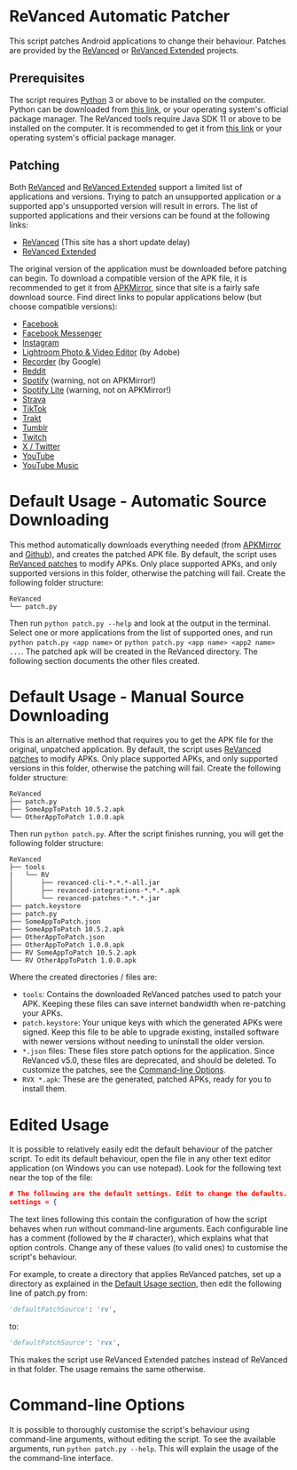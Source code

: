 # ReVanced Automatic Patcher
This script patches Android applications to change their behaviour. Patches are provided by the [ReVanced](https://github.com/revanced/revanced-patches) or [ReVanced Extended](https://github.com/inotia00/revanced-patches) projects.

## Prerequisites
The script requires [Python](https://en.wikipedia.org/wiki/Python_(programming_language)) 3 or above to be installed on the computer. Python can be downloaded from [this link](https://www.python.org/downloads), or your operating system's official package manager. The ReVanced tools require Java SDK 11 or above to be installed on the computer. It is recommended to get it from [this link](https://www.azul.com/downloads/?package=jdk#zulu) or your operating system's official package manager.

## Patching
Both [ReVanced](https://github.com/ReVanced) and [ReVanced Extended](https://github.com/inotia00/) support a limited list of applications and versions. Trying to patch an unsupported application or a supported app's unsupported version will result in errors. The list of supported applications and their versions can be found at the following links:

* [ReVanced](https://revanced.app/patches) (This site has a short update delay)
* [ReVanced Extended](https://github.com/inotia00/revanced-patches#readme)

The original version of the application must be downloaded before patching can begin. To download a compatible version of the APK file, it is recommended to get it from [APKMirror](https://www.apkmirror.com/), since that site is a fairly safe download source. Find direct links to popular applications below (but choose compatible versions):

* [Facebook](https://www.apkmirror.com/apk/facebook-2/facebook/)
* [Facebook Messenger](https://www.apkmirror.com/apk/facebook-2/messenger/)
* [Instagram](https://www.apkmirror.com/apk/instagram/instagram-instagram/)
* [Lightroom Photo & Video Editor](https://www.apkmirror.com/apk/adobe/lightroom/) (by Adobe)
* [Recorder](https://www.apkmirror.com/apk/google-inc/google-recorder/) (by Google)
* [Reddit](https://www.apkmirror.com/apk/redditinc/reddit/)
* [Spotify](https://apkpure.com/spotify-music-and-podcasts-for-android/com.spotify.music) (warning, not on APKMirror!)
* [Spotify Lite](https://apkpure.com/spotify-lite/com.spotify.lite) (warning, not on APKMirror!)
* [Strava](https://www.apkmirror.com/apk/strava-inc/strava-running-and-cycling-gps/)
* [TikTok](https://www.apkmirror.com/apk/tiktok-pte-ltd/tik-tok/)
* [Trakt](https://www.apkmirror.com/apk/trakt/trakt/)
* [Tumblr](https://www.apkmirror.com/apk/tumblr-inc/tumblr/)
* [Twitch](https://www.apkmirror.com/apk/twitch-interactive-inc/twitch/)
* [X / Twitter](https://www.apkmirror.com/apk/x-corp/twitter/)
* [YouTube](https://www.apkmirror.com/apk/google-inc/youtube/)
* [YouTube Music](https://www.apkmirror.com/apk/google-inc/youtube-music/)

# Default Usage - Automatic Source Downloading
This method automatically downloads everything needed (from [APKMirror](https://www.apkmirror.com) and [Github](https://github.com)), and creates the patched APK file. By default, the script uses [ReVanced patches](https://github.com/ReVanced/revanced-patches) to modify APKs. Only place supported APKs, and only supported versions in this folder, otherwise the patching will fail. Create the following folder structure:

```
ReVanced
└── patch.py
```

Then run `python patch.py --help` and look at the output in the terminal. Select one or more applications from the list of supported ones, and run `python patch.py <app name>` or `python patch.py <app name> <app2 name> ...`. The patched apk will be created in the ReVanced directory. The following section documents the other files created.

# Default Usage - Manual Source Downloading
This is an alternative method that requires you to get the APK file for the original, unpatched application. By default, the script uses [ReVanced patches](https://github.com/ReVanced/revanced-patches) to modify APKs. Only place supported APKs, and only supported versions in this folder, otherwise the patching will fail. Create the following folder structure:

```
ReVanced
├── patch.py
├── SomeAppToPatch 10.5.2.apk
└── OtherAppToPatch 1.0.0.apk
```

Then run `python patch.py`. After the script finishes running, you will get the following folder structure:

```
ReVanced
├── tools
|   └── RV
│       ├── revanced-cli-*.*.*-all.jar
│       ├── revanced-integrations-*.*.*.apk
│       └── revanced-patches-*.*.*.jar
├── patch.keystore
├── patch.py
├── SomeAppToPatch.json
├── SomeAppToPatch 10.5.2.apk
├── OtherAppToPatch.json
├── OtherAppToPatch 1.0.0.apk
├── RV SomeAppToPatch 10.5.2.apk
└── RV OtherAppToPatch 1.0.0.apk
```

Where the created directories / files are:

* `tools`: Contains the downloaded ReVanced patches used to patch your APK. Keeping these files can save internet bandwidth when re-patching your APKs.
* `patch.keystore`: Your unique keys with which the generated APKs were signed. Keep this file to be able to upgrade existing, installed software with newer versions without needing to uninstall the older version.
* `*.json` files: These files store patch options for the application. Since ReVanced v5.0, these files are deprecated, and should be deleted. To customize the patches, see the [Command-line Options](#command-line-options).
* `RVX *.apk`: These are the generated, patched APKs, ready for you to install them.

# Edited Usage

It is possible to relatively easily edit the default behaviour of the patcher script. To edit its default behaviour, open the file in any other text editor application (on Windows you can use notepad). Look for the following text near the top of the file:

```json
# The following are the default settings. Edit to change the defaults.
settings = {
```

The text lines following this contain the configuration of how the script behaves when run without command-line arguments. Each configurable line has a comment (followed by the # character), which explains what that option controls. Change any of these values (to valid ones) to customise the script's behaviour.

For example, to create a directory that applies ReVanced patches, set up a directory as explained in the [Default Usage section](#default-usage), then edit the following line of patch.py from:

```py
'defaultPatchSource': 'rv',
```

to:

```py
'defaultPatchSource': 'rvx',
```

This makes the script use ReVanced Extended patches instead of ReVanced in that folder. The usage remains the same otherwise.

# Command-line Options

It is possible to thoroughly customise the script's behaviour using command-line arguments, without editing the script. To see the available arguments, run `python patch.py --help`. This will explain the usage of the the command-line interface.
